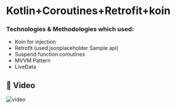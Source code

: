 # Kotlin+Coroutines+Retrofit+koin

### Technologies & Methodologies which used:

- Koin for injection
- Retrofit (used jsonplaceholder Sample api)
- Suspend function coroutines
- MVVM Pattern
- LiveData

## :camera_flash: Video
![video](screenshots/ezgif.com-gif-maker.gif)
